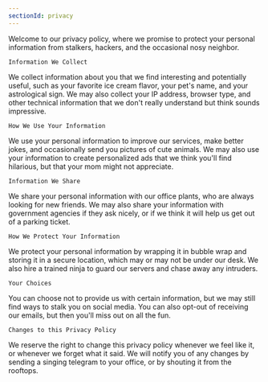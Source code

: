 ```yaml
---
sectionId: privacy
---
```


Welcome to our privacy policy, where we promise to protect your personal information from stalkers, hackers, and the occasional nosy neighbor.

    Information We Collect

We collect information about you that we find interesting and potentially useful, such as your favorite ice cream flavor, your pet's name, and your astrological sign. We may also collect your IP address, browser type, and other technical information that we don't really understand but think sounds impressive.

    How We Use Your Information

We use your personal information to improve our services, make better jokes, and occasionally send you pictures of cute animals. We may also use your information to create personalized ads that we think you'll find hilarious, but that your mom might not appreciate.

    Information We Share

We share your personal information with our office plants, who are always looking for new friends. We may also share your information with government agencies if they ask nicely, or if we think it will help us get out of a parking ticket.

    How We Protect Your Information

We protect your personal information by wrapping it in bubble wrap and storing it in a secure location, which may or may not be under our desk. We also hire a trained ninja to guard our servers and chase away any intruders.

    Your Choices

You can choose not to provide us with certain information, but we may still find ways to stalk you on social media. You can also opt-out of receiving our emails, but then you'll miss out on all the fun.

    Changes to this Privacy Policy

We reserve the right to change this privacy policy whenever we feel like it, or whenever we forget what it said. We will notify you of any changes by sending a singing telegram to your office, or by shouting it from the rooftops.